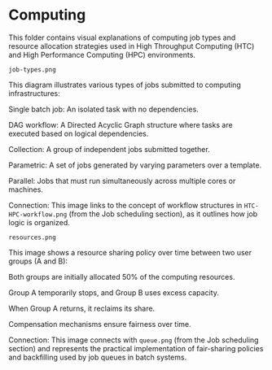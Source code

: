 # Computing
This folder contains visual explanations of computing job types and resource allocation strategies used in High Throughput Computing (HTC) and High Performance Computing (HPC) environments.

`job-types.png`

This diagram illustrates various types of jobs submitted to computing infrastructures:

Single batch job: An isolated task with no dependencies.

DAG workflow: A Directed Acyclic Graph structure where tasks are executed based on logical dependencies.

Collection: A group of independent jobs submitted together.

Parametric: A set of jobs generated by varying parameters over a template.

Parallel: Jobs that must run simultaneously across multiple cores or machines.

Connection: This image links to the concept of workflow structures in `HTC-HPC-workflow.png` (from the Job scheduling section), as it outlines how job logic is organized.

`resources.png`

This image shows a resource sharing policy over time between two user groups (A and B):

Both groups are initially allocated 50% of the computing resources.

Group A temporarily stops, and Group B uses excess capacity.

When Group A returns, it reclaims its share.

Compensation mechanisms ensure fairness over time.

Connection: This image connects with `queue.png` (from the Job scheduling section) and represents the practical implementation of fair-sharing policies and backfilling used by job queues in batch systems.


